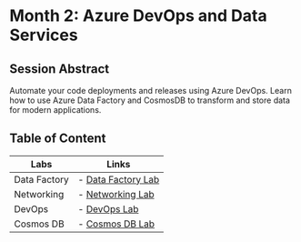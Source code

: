 # Month 2: Azure DevOps and Data Services

## Session Abstract

Automate your code deployments and releases using Azure DevOps. Learn how to use Azure Data Factory and CosmosDB to transform and store data for modern applications.


## Table of Content

| Labs          | Links                            |
|-------------------|----------------------------------|
| Data Factory     | - [Data Factory Lab](lab_data/) |
| Networking       | - [Networking Lab](lab_networking/) |
| DevOps           | - [DevOps Lab](lab_devops) |
| Cosmos DB		   | - [Cosmos DB Lab](lab_cosmos/) |
